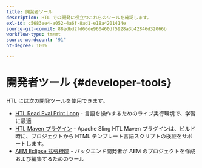 ```yaml
---
title: 開発者ツール
description: HTL での開発に役立つこれらのツールを確認します。
exl-id: c5683ee4-a052-4a6f-8ad1-e18a4201414e
source-git-commit: 88edbd2fd66de960460df5928a3b42846d32066b
workflow-type: tm+mt
source-wordcount: '91'
ht-degree: 100%

---
```



# 開発者ツール {#developer-tools}

HTL には次の開発ツールを使用できます。

* [HTL Read Eval Print Loop](https://github.com/adobe/aem-htl-repl) - 言語を操作するためのライブ実行環境で、学習に最適
* [HTL Maven プラグイン](https://sling.apache.org/components/htl-maven-plugin/) - Apache Sling HTL Maven プラグインは、ビルド時に、プロジェクトから HTML テンプレート言語スクリプトの検証をサポートします。
* [AEM Eclipse 拡張機能](https://experienceleague.adobe.com/docs/experience-manager-cloud-service/content/implementing/developer-tools/eclipse.html?lang=ja) - バックエンド開発者が AEM のプロジェクトを作成および編集するためのツール
